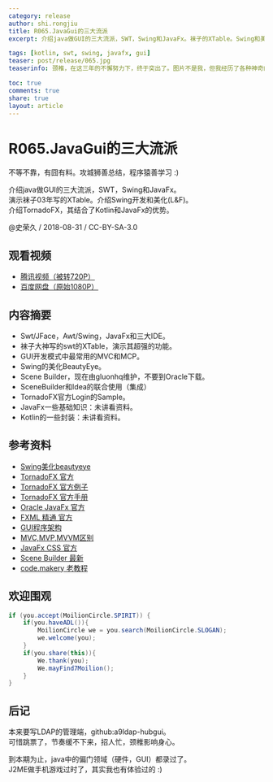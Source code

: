 ```yaml
---
category: release
author: shi.rongjiu
title: R065.JavaGui的三大流派
excerpt: 介绍java做GUI的三大流派，SWT，Swing和JavaFx。袜子的XTable。Swing和美化。介绍TornadoFX（Kotlin和JavaFx）

tags: [kotlin, swt, swing, javafx, gui]
teaser: post/release/065.jpg
teaserinfo: 颈椎，在这三年的不懈努力下，终于突出了。图片不是我，但我经历了各种神奇的体验和焦虑。

toc: true
comments: true
share: true
layout: article
---
```


# R065.JavaGui的三大流派

不等不靠，有囧有料。攻城狮善总结，程序猿善学习 :)  

介绍java做GUI的三大流派，SWT，Swing和JavaFx。  
演示袜子03年写的XTable。介绍Swing开发和美化(L&F)。  
介绍TornadoFX，其结合了Kotlin和JavaFx的优势。

@史荣久 / 2018-08-31 / CC-BY-SA-3.0  

## 观看视频

  * [腾讯视频（被转720P）](https://v.qq.com/x/page/k0773yljc92.html)
  * [百度网盘（原始1080P）](https://pan.baidu.com/s/1VcwSbI4DThZsYU7WfUfzcg)

## 内容摘要 

  * Swt/JFace，Awt/Swing，JavaFx和三大IDE。
  * 袜子大神写的swt的XTable，演示其超强的功能。
  * GUI开发模式中最常用的MVC和MCP。
  * Swing的美化BeautyEye。
  * Scene Builder，现在由gluonhq维护，不要到Oracle下载。
  * SceneBuilder和Idea的联合使用（集成）
  * TornadoFX官方Login的Sample。
  * JavaFx一些基础知识：未讲看资料。
  * Kotlin的一些封装：未讲看资料。

## 参考资料

  * [Swing美化beautyeye](https://github.com/JackJiang2011/beautyeye)
  * [TornadoFX 官方](https://github.com/edvin/tornadofx)
  * [TornadoFX 官方例子](https://github.com/edvin/tornadofx-samples)
  * [TornadoFX 官方手册](https://edvin.gitbooks.io/tornadofx-guide/content/)
  * [Oracle JavaFx 官方](https://docs.oracle.com/javase/8/javase-clienttechnologies.htm)
  * [FXML 精通 官方](https://docs.oracle.com/javase/8/javafx/fxml-tutorial/why_use_fxml.htm)
  * [GUI程序架构](https://martinfowler.com/eaaDev/uiArchs.html)
  * [MVC,MVP,MVVM区别](http://www.ruanyifeng.com/blog/2015/02/mvcmvp_mvvm.html)
  * [JavaFx CSS 官方](https://docs.oracle.com/javase/8/javafx/api/javafx/scene/doc-files/cssref.html)
  * [Scene Builder 最新](https://gluonhq.com/products/scene-builder/)
  * [code.makery 老教程](https://code.makery.ch/zh-cn/library/javafx-tutorial/)

## 欢迎围观

``` java
if (you.accept(MoilionCircle.SPIRIT)) {
    if(you.haveADL()){
        MoilionCircle we = you.search(MoilionCircle.SLOGAN);
        we.welcome(you);
    }
    if(you.share(this)){
        We.thank(you);
        We.mayFind7Moilion();
    }
}
```

## 后记

本来要写LDAP的管理端，github:a9ldap-hubgui。  
可惜跳票了，节奏缓不下来，招人忙，颈椎影响身心。

到本期为止，java中的偏门领域（硬件，GUI）都录过了。  
J2ME做手机游戏过时了，其实我也有体验过的 :)
